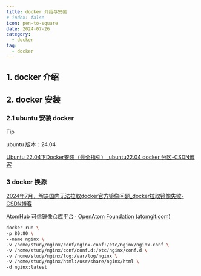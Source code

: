 ```yaml
---
title: docker 介绍与安装
# index: false
icon: pen-to-square
date: 2024-07-26
category:
  - docker
tag:
  - docker
---
```


## 1. docker 介绍

## 2. docker 安装

### 2.1 ubuntu 安装 docker

> [!tip]
>
> ubuntu 版本：24.04
>
> [Ubuntu 22.04下Docker安装（最全指引）_ubuntu22.04 docker 分区-CSDN博客](https://blog.csdn.net/u011278722/article/details/137673353?spm=1001.2014.3001.5501)

### 3 docker 换源

[2024年7月，解决国内无法拉取docker官方镜像问题_docker拉取镜像失败-CSDN博客](https://blog.csdn.net/btaworld/article/details/140437122)

[AtomHub 可信镜像仓库平台 · OpenAtom Foundation (atomgit.com)](https://hub.atomgit.com/)

```sh
docker run \
-p 80:80 \
--name nginx \
-v /home/study/nginx/conf/nginx.conf:/etc/nginx/nginx.conf \
-v /home/study/nginx/conf/conf.d:/etc/nginx/conf.d \
-v /home/study/nginx/log:/var/log/nginx \
-v /home/study/nginx/html:/usr/share/nginx/html \
-d nginx:latest
```



